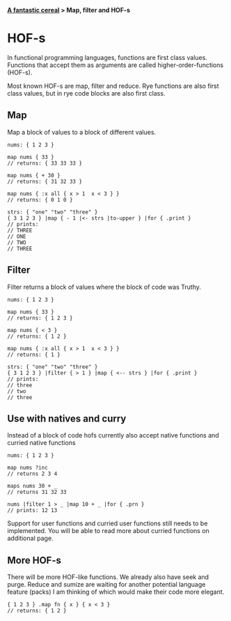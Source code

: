 <b><a href="./TOUR_0.html">A fantastic cereal</a> > Map, filter and HOF-s</b>

# HOF-s

In functional programming languages, functions are first class values. Functions that accept them as arguments are called higher-order-functions (HOF-s).

Most known HOF-s are map, filter and reduce. Rye functions are also first class values, but in rye code blocks are also first class.

## Map

Map a block of values to a block of different values.

```rye
nums: { 1 2 3 }

map nums { 33 }
// returns: { 33 33 33 }

map nums { + 30 }
// returns: { 31 32 33 }

map nums { :x all { x > 1  x < 3 } }
// returns: { 0 1 0 }

strs: { "one" "two" "three" }
{ 3 1 2 3 } |map { - 1 |<- strs |to-upper } |for { .print }
// prints:
// THREE
// ONE
// TWO
// THREE
```

## Filter 

Filter returns a block of values where the block of code was Truthy.

```rye
nums: { 1 2 3 }

map nums { 33 }
// returns: { 1 2 3 }

map nums { < 3 }
// returns: { 1 2 }

map nums { :x all { x > 1  x < 3 } }
// returns: { 1 }

strs: { "one" "two" "three" }
{ 3 1 2 3 } |filter { > 1 } |map { <-- strs } |for { .print }
// prints:
// three
// two
// three
```

## Use with natives and curry

Instead of a block of code hofs currently also accept native functions and curried native functions

```rye
nums: { 1 2 3 }

map nums ?inc
// returns 2 3 4

maps nums 30 + _
// returns 31 32 33

nums |filter 1 > _ |map 10 + _ |for { .prn }
// prints: 12 13
```

Support for user functions and curried user functions still needs to be implemented. You will be able to read more about curried functions on additional page.

## More HOF-s

There will be more HOF-like functions. We already also have seek and purge. Reduce and sumize are waiting for another potential language feature (packs) I am thinking of which would make
their code more elegant.

```rye
{ 1 2 3 } .map fn { x } { x < 3 }
// returns: { 1 2 }
```

